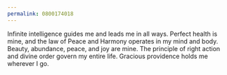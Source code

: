 ```yaml
---
permalink: 0800174018
---
```

Infinite intelligence guides me and leads me in all ways. 
Perfect health is mine, and the law of Peace and Harmony operates in my mind and body. 
Beauty, abundance, peace, and joy are mine. 
The principle of right action and divine order govern my entire life. 
Gracious providence holds me wherever I go.